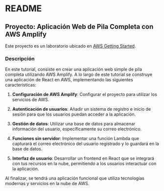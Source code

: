 # README

## Proyecto: Aplicación Web de Pila Completa con AWS Amplify

Este proyecto es un laboratorio ubicado en [AWS Getting Started](https://aws.amazon.com/getting-started/hands-on/build-web-app-s3-lambda-api-gateway-dynamodb/).

### Descripción

En este tutorial, consiste en crear una aplicación web simple de pila completa utilizando AWS Amplify. A lo largo de este tutorial se construye una aplicación de React en AWS, implementando las siguientes características:

1. **Configuración de AWS Amplify**: Configurar el proyecto para utilizar los servicios de AWS.
  
2. **Autenticación de usuarios**: Añadir un sistema de registro e inicio de sesión para que los usuarios puedan acceder a la aplicación.

3. **Gestión de datos**: Utilizar una base de datos para almacenar información del usuario, específicamente su correo electrónico.

4. **Funciones sin servidor**: Implementar una función Lambda que capturará el correo electrónico del usuario registrado y lo guardará en la base de datos.

5. **Interfaz de usuario**: Desarrollar un frontend en React que se integrará con tus recursos en la nube, permitiendo a los usuarios interactuar con la aplicación.

Al finalizar, se tendrá una aplicación funcional que utiliza tecnologías modernas y servicios en la nube de AWS.

